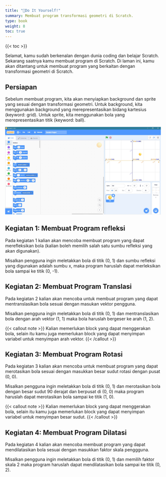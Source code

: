 ```yaml
---
title: "💪Do It Yourself!"
summary: Membuat program transformasi geometri di Scratch.
type: book
weight: 8
toc: true
---
```

{{< toc >}}

Selamat, kamu sudah berkenalan dengan dunia coding dan belajar Scratch. Sekarang saatnya kamu membuat program di Scratch. Di laman ini, kamu akan ditantang untuk membuat program yang berkaitan dengan transformasi geometri di Scratch.

## Persiapan

Sebelum membuat program, kita akan menyiapkan background dan sprite yang sesuai dengan transformasi geometri. Untuk background, kita menggunakan background yang merepresentasikan bidang kartesius (keyword: grid). Untuk sprite, kita menggunakan bola yang merepresentasikan titik (keyword: ball).

![](persiapan.jpg)

## Kegiatan 1: Membuat Program refleksi

Pada kegiatan 1 kalian akan mencoba membuat program yang dapat merefleksikan bola (kalian boleh memilih salah satu sumbu refleksi yang akan digunakan).

Misalkan pengguna ingin meletakkan bola di titik (0, 1) dan sumbu refleksi yang digunakan adalah sumbu x,  maka program haruslah dapat merleksikan bola sampai ke titik (0, -1).


## Kegiatan 2: Membuat Program Translasi

Pada kegiatan 2 kalian akan mencoba untuk membuat program yang dapat mentranslasikan bola sesuai dengan masukan vektor pengguna.

Misalkan pengguna ingin meletakkan bola di titik (0, 1) dan mentranslasikan bola dengan arah vektor (1, 1) maka bola haruslah bergeser ke arah (1, 2).

{{< callout note >}}
Kalian memerlukan block yang dapat menggerakan bola, selain itu kamu juga memerlukan block yang dapat menyimpan variabel untuk menyimpan arah vektor.
{{< /callout >}}

## Kegiatan 3: Membuat Program Rotasi

Pada kegiatan 3 kalian akan mencoba untuk membuat program yang dapat merotasikan bola sesuai dengan masukkan besar sudut rotasi dengan pusat (0, 0).

Misalkan pengguna ingin meletakkan bola di titik (0, 1) dan merotasikan bola dengan besar sudut 90 derajat dan berpusat di (0, 0) maka program haruslah dapat merotasikan bola sampai ke titik (1, 0).

{{< callout note >}}
Kalian memerlukan block yang dapat menggerakan bola, selain itu kamu juga memerlukan block yang dapat menyimpan variabel untuk menyimpan besar sudut.
{{< /callout >}}

## Kegiatan 4: Membuat Program Dilatasi

Pada kegiatan 4 kalian akan mencoba membuat program yang dapat mendilatasikan bola sesuai dengan masukkan faktor skala penggguna.

Misalkan pengguna ingin meletakkan bola di titik (0, 1) dan memilih faktor skala 2 maka program haruslah dapat mendilatasikan bola sampai ke titik (0, 2).
